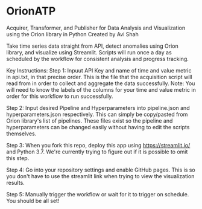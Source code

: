 # OrionATP
Acquirer, Transformer, and Publisher for Data Analysis and Visualization using the Orion library in Python
Created by Avi Shah

Take time series data straight from API, detect anomalies using Orion library, and visualize using Streamlit. Scripts will run once a day as scheduled by the workflow for consistent analysis and progress tracking.

Key Instructions:
Step 1: Inpuut API Key and name of time and value metric in api.txt, in that precise order. This is the file that the acquisition script will read from in order to collect and aggregate the data successfully. Note: You will need to know the labels of the columns for your time and value metric in order for this workflow to run successfully.

Step 2: Input desired Pipeline and Hyperparameters into pipeline.json and hyperparameters.json respectively. This can simply be copy/pasted from Orion library's list of pipelines. These files exist so the pipeline and hyperparameters can be changed easily without having to edit the scripts themselves.

Step 3: When you fork this repo, deploy this app using https://streamlit.io/ and Python 3.7. We're currently trying to figure out if it is possible to omit this step.

Step 4: Go into your repository settings and enable GitHub pages. This is so you don't have to use the streamlit link when trying to view the visualization results.

Step 5: Manually trigger the workflow or wait for it to trigger on schedule. You should be all set!
